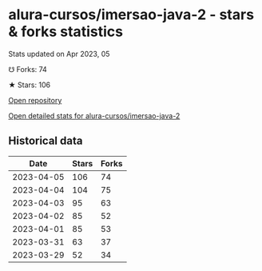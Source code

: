 # alura-cursos/imersao-java-2 - stars & forks statistics

Stats updated on Apr 2023, 05

☋ Forks: 74

★ Stars: 106

[Open repository](https://github.com/alura-cursos/imersao-java-2)

[Open detailed stats for alura-cursos/imersao-java-2](https://reviewgithub.com/rep/alura-cursos/imersao-java-2)

## Historical data
| Date | Stars | Forks |
|------|-------|-------|
| 2023-04-05 | 106 | 74 | 
| 2023-04-04 | 104 | 75 | 
| 2023-04-03 | 95 | 63 | 
| 2023-04-02 | 85 | 52 | 
| 2023-04-01 | 85 | 53 | 
| 2023-03-31 | 63 | 37 | 
| 2023-03-29 | 52 | 34 | 

